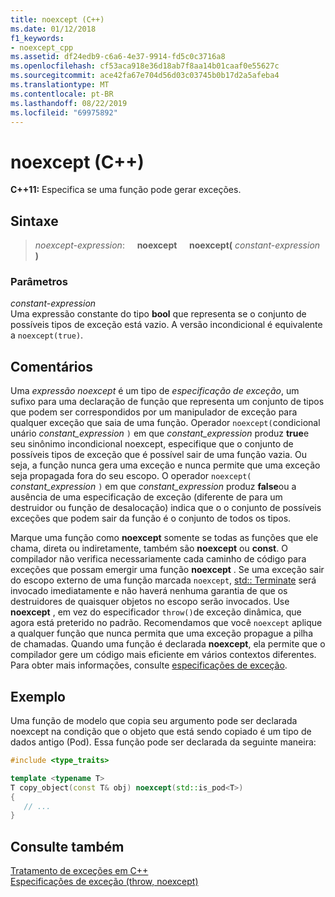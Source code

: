 ```yaml
---
title: noexcept (C++)
ms.date: 01/12/2018
f1_keywords:
- noexcept_cpp
ms.assetid: df24edb9-c6a6-4e37-9914-fd5c0c3716a8
ms.openlocfilehash: cf53aca918e36d18ab7f8aa14b01caaf0e55627c
ms.sourcegitcommit: ace42fa67e704d56d03c03745b0b17d2a5afeba4
ms.translationtype: MT
ms.contentlocale: pt-BR
ms.lasthandoff: 08/22/2019
ms.locfileid: "69975892"
---
```

# <a name="noexcept-c"></a>noexcept (C++)

**C++11:** Especifica se uma função pode gerar exceções.

## <a name="syntax"></a>Sintaxe

> *noexcept-expression*: &nbsp;&nbsp;&nbsp;&nbsp;**noexcept** &nbsp;&nbsp;&nbsp;&nbsp;**noexcept(** *constant-expression* **)**

### <a name="parameters"></a>Parâmetros

*constant-expression*<br/>
Uma expressão constante do tipo **bool** que representa se o conjunto de possíveis tipos de exceção está vazio. A versão incondicional é equivalente a `noexcept(true)`.

## <a name="remarks"></a>Comentários

Uma *expressão noexcept* é um tipo de *especificação de exceção*, um sufixo para uma declaração de função que representa um conjunto de tipos que podem ser correspondidos por um manipulador de exceção para qualquer exceção que saia de uma função. Operador `noexcept(`condicional unário *constant_expression* `)` em que *constant_expression* produz **true**e seu sinônimo incondicional noexcept, especifique que o conjunto de possíveis tipos de exceção que é possível sair de uma função vazia. Ou seja, a função nunca gera uma exceção e nunca permite que uma exceção seja propagada fora do seu escopo. O operador `noexcept(` *constant_expression* `)` em que *constant_expression* produz **false**ou a ausência de uma especificação de exceção (diferente de para um destruidor ou função de desalocação) indica que o o conjunto de possíveis exceções que podem sair da função é o conjunto de todos os tipos.

Marque uma função como **noexcept** somente se todas as funções que ele chama, direta ou indiretamente, também são **noexcept** ou **const**. O compilador não verifica necessariamente cada caminho de código para exceções que possam emergir uma função **noexcept** . Se uma exceção sair do escopo externo de uma função marcada `noexcept`, [std:: Terminate](../standard-library/exception-functions.md#terminate) será invocado imediatamente e não haverá nenhuma garantia de que os destruidores de quaisquer objetos no escopo serão invocados. Use **noexcept** , em vez do especificador `throw()`de exceção dinâmica, que agora está preterido no padrão. Recomendamos que você `noexcept` aplique a qualquer função que nunca permita que uma exceção propague a pilha de chamadas. Quando uma função é declarada **noexcept**, ela permite que o compilador gere um código mais eficiente em vários contextos diferentes. Para obter mais informações, consulte [especificações de exceção](exception-specifications-throw-cpp.md).

## <a name="example"></a>Exemplo

Uma função de modelo que copia seu argumento pode ser declarada noexcept na condição que o objeto que está sendo copiado é um tipo de dados antigo (Pod). Essa função pode ser declarada da seguinte maneira:

```cpp
#include <type_traits>

template <typename T>
T copy_object(const T& obj) noexcept(std::is_pod<T>)
{
   // ...
}
```

## <a name="see-also"></a>Consulte também

[Tratamento de exceções em C++](cpp-exception-handling.md)<br/>
[Especificações de exceção (throw, noexcept)](exception-specifications-throw-cpp.md)